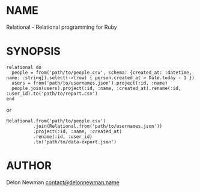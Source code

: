 # NAME

Relational - Relational programming for Ruby

# SYNOPSIS

    relational do
      people = from('path/to/people.csv', schema: {created_at: :datetime, name: :string}).select(->(row) { person.created_at > Date.today - 1 })
      users = from('path/to/usernames.json').project(:id, :name)
      people.join(users).project(:id, :name, :created_at).rename(:id, :user_id).to('path/to/report.csv')
    end
    
or

    Relational.from('path/to/people.csv')
              .join(Relational.from('path/to/usernames.json'))
              .project(:id, :name, :created_at)
              .rename(:id, :user_id)
              .to('path/to/data-export.json')

# AUTHOR

Delon Newman <contact@delonnewman.name>

